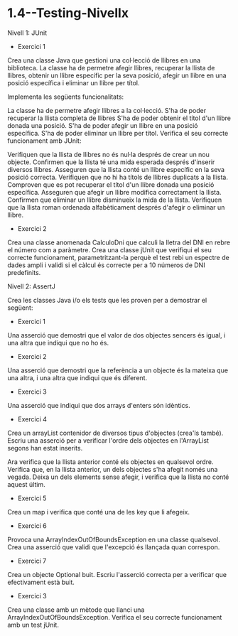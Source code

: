 # 1.4--Testing-Nivellx

Nivell 1: JUnit

- Exercici 1
  
Crea una classe Java que gestioni una col·lecció de llibres en una biblioteca. La classe ha de permetre afegir llibres, recuperar la llista de llibres, obtenir un llibre específic per la seva posició, afegir un llibre en una posició específica i eliminar un llibre per títol.

Implementa les següents funcionalitats:

La classe ha de permetre afegir llibres a la col·lecció.
S'ha de poder recuperar la llista completa de llibres
S'ha de poder obtenir el títol d'un llibre donada una posició.
S'ha de poder afegir un llibre en una posició específica.
S'ha de poder eliminar un llibre per títol.
Verifica el seu correcte funcionament amb JUnit:

Verifiquen que la llista de llibres no és nul·la després de crear un nou objecte.
Confirmen que la llista té una mida esperada després d'inserir diversos llibres.
Asseguren que la llista conté un llibre específic en la seva posició correcta.
Verifiquen que no hi ha títols de llibres duplicats a la llista.
Comproven que es pot recuperar el títol d'un llibre donada una posició específica.
Asseguren que afegir un llibre modifica correctament la llista.
Confirmen que eliminar un llibre disminueix la mida de la llista.
Verifiquen que la llista roman ordenada alfabèticament després d'afegir o eliminar un llibre.


- Exercici 2

Crea una classe anomenada CalculoDni que calculi la lletra del DNI en rebre el número com a paràmetre.
Crea una classe jUnit que verifiqui el seu correcte funcionament, parametritzant-la perquè el test rebi un espectre de dades ampli i validi si el càlcul és correcte per a 10 números de DNI predefinits.


Nivell 2: AssertJ

Crea les classes Java i/o els tests que les proven per a demostrar el següent:

- Exercici 1
  
Una asserció que demostri que el valor de dos objectes sencers és igual, i una altra que indiqui que no ho és.

- Exercici 2
  
Una asserció que demostri que la referència a un objecte és la mateixa que una altra, i una altra que indiqui que és diferent.

- Exercici 3
  
Una asserció que indiqui que dos arrays d'enters són idèntics.

- Exercici 4
  
Crea un arrayList contenidor de diversos tipus d'objectes (crea'ls també). Escriu una asserció per a verificar l'ordre dels objectes en l'ArrayList segons han estat inserits.

Ara verifica que la llista anterior conté els objectes en qualsevol ordre.
Verifica que, en la llista anterior, un dels objectes s'ha afegit només una vegada. Deixa un dels elements sense afegir, i verifica que la llista no conté aquest últim.

- Exercici 5
  
Crea un map i verifica que conté una de les key que li afegeix.

- Exercici 6
  
Provoca una ArrayIndexOutOfBoundsException en una classe qualsevol. Crea una asserció que validi que l'excepció és llançada quan correspon.

- Exercici 7
  
Crea un objecte Optional buit. Escriu l'asserció correcta per a verificar que efectivament està buit.


- Exercici 3

Crea una classe amb un mètode que llanci una ArrayIndexOutOfBoundsException.
Verifica el seu correcte funcionament amb un test jUnit.
